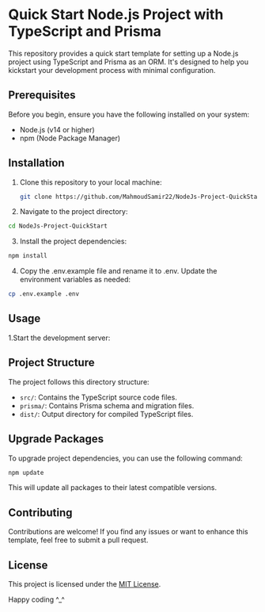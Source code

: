 # Quick Start Node.js Project with TypeScript and Prisma

This repository provides a quick start template for setting up a Node.js project using TypeScript and Prisma as an ORM. It's designed to help you kickstart your development process with minimal configuration.

## Prerequisites

Before you begin, ensure you have the following installed on your system:

- Node.js (v14 or higher)
- npm (Node Package Manager)

## Installation

1. Clone this repository to your local machine:

   ```bash
   git clone https://github.com/MahmoudSamir22/NodeJs-Project-QuickStart.git
   
2. Navigate to the project directory:

  ```bash
  cd NodeJs-Project-QuickStart
  ```
3. Install the project dependencies:

  ```bash
  npm install
  ```
4. Copy the .env.example file and rename it to .env. Update the environment variables as needed:

  ```bash
  cp .env.example .env
  ```

## Usage

1.Start the development server:

## Project Structure

The project follows this directory structure:

- `src/`: Contains the TypeScript source code files.
- `prisma/`: Contains Prisma schema and migration files.
- `dist/`: Output directory for compiled TypeScript files.

## Upgrade Packages

To upgrade project dependencies, you can use the following command:

```bash
npm update
```
This will update all packages to their latest compatible versions.
## Contributing

Contributions are welcome! If you find any issues or want to enhance this template, feel free to submit a pull request.

## License

This project is licensed under the [MIT License](LICENSE).

Happy coding ^_^
